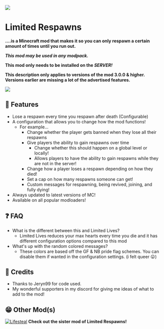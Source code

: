 <img src="https://i.imgur.com/m7HTrr8.png">

# Limited Respawns
**....is a Minecraft mod that makes it so you can only respawn a certain amount of times until you run out.**

***This mod may be used in any modpack.***

**This mod only needs to be installed on the _SERVER!_**

**This description only applies to versions of the mod 3.0.0 & higher. Versions earlier are missing a lot of the advertised features.**

<img src="https://i.imgur.com/Z7KSGQS.gif">

## 🤔 Features
- Lose a respawn every time you respawn after death (Configurable)
- A configuration that allows you to change how the mod functions!
  - For example...
    - Change whether the player gets banned when they lose all their respawns
    - Give players the ability to gain respawns over time
      - Change whether this should happen on a global level or locally!
      - Allows players to have the ability to gain respawns while they are not in the server!
    - Change how a player loses a respawn depending on how they died!
    - Set a cap on how many respawns someone can get!
    - Custom messages for respawning, being revived, joining, and fully dying!
- Always updated to latest versions of MC!
- Available on all popular modloaders!

## ❓ FAQ
- What is the different between this and Limited Lives?
  - Limited Lives reduces your max hearts every time you die and it has different configuration options compared to this mod
- What's up with the random colored messages?
  - These colors are based off the GF & NB pride flag schemes. You can disable them if wanted in the configuration settings. (i felt queer 😛)

## 👏 Credits
- Thanks to Jeryn99 for code used.
- My wonderful supporters in my discord for giving me ideas of what to add to the mod!


## 😁 Other Mod(s)
[![Lifesteal](https://i.imgur.com/rvnyecq.png)](https://github.com/MianReplicate/Lifesteal)
**Check out the sister mod of Limited Respawns!**